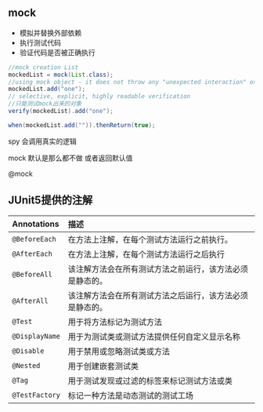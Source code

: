 ## mock

- 模拟并替换外部依赖
- 执行测试代码
- 验证代码是否被正确执行

```java
//mock creation List
mockedList = mock(List.class);
//using mock object - it does not throw any "unexpected interaction" exception
mockedList.add("one");
// selective, explicit, highly readable verification
//只能测试mock出来的对象
verify(mockedList).add("one");

when(mockedList.add("")).thenReturn(true);
```

spy 会调用真实的逻辑 

mock 默认是那么都不做 或者返回默认值

@mock

## JUnit5提供的注解

| Annotations    | 描述                                                     |
| :------------- | :------------------------------------------------------- |
| `@BeforeEach`  | 在方法上注解，在每个测试方法运行之前执行。               |
| `@AfterEach`   | 在方法上注解，在每个测试方法运行之后执行                 |
| `@BeforeAll`   | 该注解方法会在所有测试方法之前运行，该方法必须是静态的。 |
| `@AfterAll`    | 该注解方法会在所有测试方法之后运行，该方法必须是静态的。 |
| `@Test`        | 用于将方法标记为测试方法                                 |
| `@DisplayName` | 用于为测试类或测试方法提供任何自定义显示名称             |
| `@Disable`     | 用于禁用或忽略测试类或方法                               |
| `@Nested`      | 用于创建嵌套测试类                                       |
| `@Tag`         | 用于测试发现或过滤的标签来标记测试方法或类               |
| `@TestFactory` | 标记一种方法是动态测试的测试工场                         |

